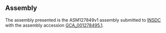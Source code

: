 

Assembly
--------

The assembly presented is the ASM127849v1 assembly submitted to
[INSDC](http://www.insdc.org) with the assembly accession
[GCA\_001278495.1](http://www.ebi.ac.uk/ena/data/view/GCA_001278495.1).
